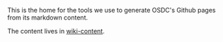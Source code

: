 This is the home for the tools we use to generate OSDC's Github pages from its markdown content.

The content lives in [wiki-content](https://github.com/osdc/wiki-content).